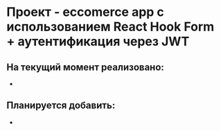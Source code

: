 <h1>Проект - eccomerce app с использованием React Hook Form + аутентификация через JWT</h1>
<h2>На текущий момент реализовано:</h2>
<ul>
   <li></li>
</ul>

<h2>Планируется добавить:</h2>
<ul>
   <li></li>
</ul>